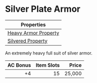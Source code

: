 # Silver Plate Armor

| Properties                                                                   |
| ---------------------------------------------------------------------------- |
| [Heavy Armor Property](../../Armor%20Properties/Heavy%20Armor%20Property.md) |
| [Silvered Property](../../Material%20Properties/Silvered%20Property.md)      |

An extremely heavy full suit of silver armor.

| AC Bonus | Item Slots |  Price |
| -------: | ---------: | -----: |
|       +4 |         15 | 25,000 |
